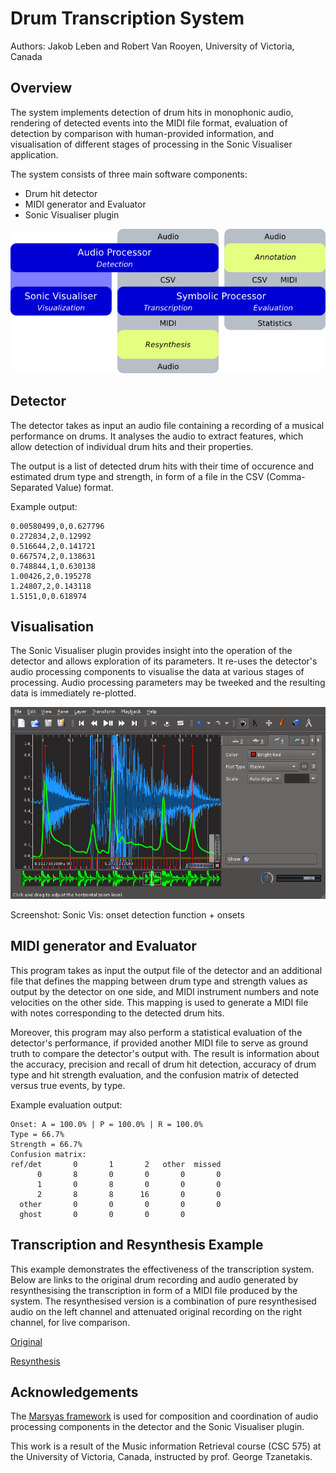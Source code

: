 ---
---
# Drum Transcription System

Authors: Jakob Leben and Robert Van Rooyen, University of Victoria, Canada

## Overview

The system implements detection of drum hits in monophonic audio, rendering
of detected events into the MIDI file format, evaluation of detection by
comparison with human-provided information, and visualisation of different
stages of processing in the Sonic Visualiser application.

The system consists of three main software components:
- Drum hit detector
- MIDI generator and Evaluator
- Sonic Visualiser plugin

![Graph: System Overview](images/architecture.jpg)

## Detector

The detector takes as input an audio file containing a recording of a musical
performance on drums. It analyses the audio to extract features, which allow
detection of individual drum hits and their properties.

The output is a list of detected drum hits with their time of occurence and
estimated drum type and strength, in form of a file in the CSV
(Comma-Separated Value) format.


Example output:

    0.00580499,0,0.627796
    0.272834,2,0.12992
    0.516644,2,0.141721
    0.667574,2,0.138631
    0.748844,1,0.630138
    1.00426,2,0.195278
    1.24807,2,0.143118
    1.5151,0,0.618974

## Visualisation

The Sonic Visualiser plugin provides insight into the operation of the detector
and allows exploration of its parameters. It re-uses the detector's audio
processing components to visualise the data at various stages of processing.
Audio processing parameters may be tweeked and the resulting data is immediately
re-plotted.

![Sonic Visualiser Screenshot](images/sonic_vis.png)

Screenshot: Sonic Vis: onset detection function + onsets


## MIDI generator and Evaluator

This program takes as input the output file of the detector and an additional
file that defines the mapping between drum type and strength values as output
by the detector on one side, and MIDI instrument numbers and note velocities on
the other side. This mapping is used to generate a MIDI file with notes
corresponding to the detected drum hits.

Moreover, this program may also perform a statistical evaluation of the
detector's performance, if provided another MIDI file to serve as ground truth
to compare the detector's output with. The result is information about
the accuracy, precision and recall of drum hit detection, accuracy of
drum type and hit strength evaluation, and the confusion matrix of detected
versus true events, by type.

Example evaluation output:

    Onset: A = 100.0% | P = 100.0% | R = 100.0%
    Type = 66.7%
    Strength = 66.7%
    Confusion matrix:
    ref/det       0       1       2   other  missed
          0       8       0       0       0       0
          1       0       8       0       0       0
          2       8       8      16       0       0
      other       0       0       0       0       0
      ghost       0       0       0       0

## Transcription and Resynthesis Example

This example demonstrates the effectiveness of the transcription system.
Below are links to the original drum recording and audio generated by
resynthesising the transcription in form of a MIDI file produced by the system.
The resynthesised version is a combination of pure resynthesised audio on the
left channel and attenuated original recording on the right channel, for live
comparison.

[Original](audio/kshtc120.wav)

[Resynthesis](audio/kshtc120_resynthesis.wav)


## Acknowledgements

The [Marsyas framework](http://marsyas.info/) is used for composition and
coordination of audio processing components in the detector and the Sonic
Visualiser plugin.

This work is a result of the Music information Retrieval course (CSC 575)
at the University of Victoria, Canada, instructed by prof. George Tzanetakis.

